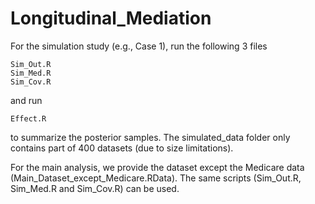 # Longitudinal_Mediation

For the simulation study (e.g., Case 1), run the following 3 files
```
Sim_Out.R
Sim_Med.R
Sim_Cov.R
```
and run
```
Effect.R
```
to summarize the posterior samples. The simulated_data folder only contains part of 400 datasets (due to size limitations).

For the main analysis, we provide the dataset except the Medicare data (Main_Dataset_except_Medicare.RData). The same scripts (Sim_Out.R, Sim_Med.R and Sim_Cov.R) can be used.
